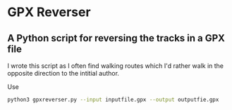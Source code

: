 # GPX Reverser
## A Python script for reversing the tracks in a GPX file

I wrote this script as I often find walking routes which I'd rather walk in the opposite direction to the intitial author.

Use

``` bash
python3 gpxreverser.py --input inputfile.gpx --output outputfie.gpx
```

